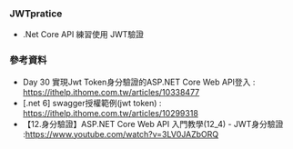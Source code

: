 ### JWTpratice
*	.Net Core API 練習使用 JWT驗證

### 參考資料
*	Day 30 實現Jwt Token身分驗證的ASP.NET Core Web API登入 : https://ithelp.ithome.com.tw/articles/10338477
*	[.net 6] swagger授權範例(jwt token) : https://ithelp.ithome.com.tw/articles/10299318
*	【12.身分驗證】ASP.NET Core Web API 入門教學(12_4) - JWT身分驗證 :https://www.youtube.com/watch?v=3LV0JAZbORQ